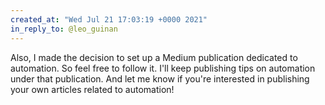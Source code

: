 ```yaml
---
created_at: "Wed Jul 21 17:03:19 +0000 2021"
in_reply_to: @leo_guinan
---
```


Also, I made the decision to set up a Medium publication dedicated to automation. So feel free to follow it. I'll keep publishing tips on automation under that publication. And let me know if you're interested in publishing your own articles related to automation!